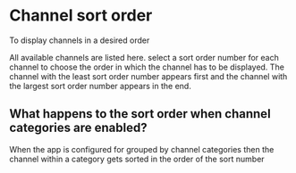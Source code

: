 
# Channel sort order
To display channels in a desired order

All available channels are listed here. select a sort order number for each channel to choose the order in which the channel has to be displayed. The channel with the least sort order number appears first and the channel with the largest sort order number appears in the end.

## What happens to the sort order when channel categories are enabled?
When the app is configured for grouped by channel categories then the channel within a category gets sorted in the order of the sort number

<!--stackedit_data:
eyJoaXN0b3J5IjpbLTEyNzM0NzE4OTVdfQ==
-->